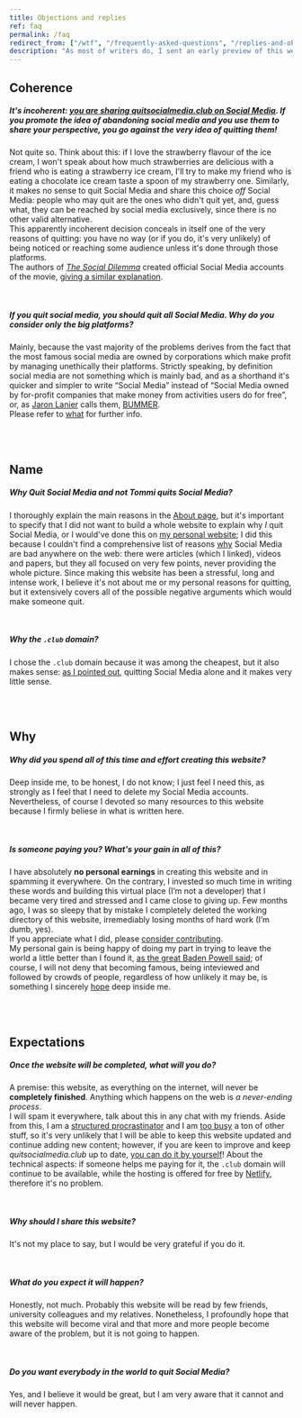```yaml
---
title: Objections and replies
ref: faq
permalink: /faq
redirect_from: ["/wtf", "/frequently-asked-questions", "/replies-and-objections", "/objections-replies", "/objections-and-replies", "/replies-objections"]
description: "As most of writers do, I sent an early preview of this website to friends and people I admire to share their impressions. In a philosopher-like style, I address some of their objections and questions in this page."
---
```

## Coherence

##### *It's incoherent: <u>you are sharing <cite><a href="/">quitsocialmedia.club</a></cite> <b>on</b> Social Media</u>. If you promote the idea of abandoning social media and you use them to share your perspective, you go against the very idea of quitting them!*

Not quite so. Think about this: if I love the strawberry flavour of the ice cream, I won't speak about how much strawberries are delicious with a friend who is eating a strawberry ice cream, I'll try to make my friend who is eating a chocolate ice cream taste a spoon of my strawberry one. Similarly, it makes no sense to quit Social Media and share this choice *off* Social Media: people who may quit are the ones who didn't quit yet, and, guess what, they can be reached by social media exclusively, since there is no other valid alternative.   
This apparently incoherent decision conceals in itself one of the very reasons of quitting: you have no way (or if you do, it's very unlikely) of being noticed or reaching some audience unless it's done through those platforms.   
The authors of <cite><a href="https://thesocialdilemma.com" rel="noopener noreferrer" target="_blank" title="The Social Dilemma">The Social Dilemma</a></cite> created official Social Media accounts of the movie, [giving a similar explanation](https://www.thesocialdilemma.com/code-of-ethics/ "The Social Dilemma’s Code of Ethics").

<br>

##### *If you quit social media, you should quit **all*** Social Media. *Why do you consider only the big platforms?*

Mainly, because the vast majority of the problems derives from the fact that the most famous social media are owned by corporations which make profit by managing unethically their platforms. Strictly speaking, by definition social media are not something which is mainly bad, and as a shorthand it's quicker and simpler to write “Social Media” instead of “Social Media owned by for-profit companies that make money from activities users do for free”, or, as [Jaron Lanier](http://jaronlanier.com "Jaron Lanier") calls them, [BUMMER](https://thefourthrevolution.org/wordpress/archives/6262 "How BUMMER Became a New Acronym for Social Media").   
Please refer to [what](/what) for further info.

<br>
<br>

## Name

##### *Why <cite>Quit Social Media</cite> and not <cite>Tommi quits Social Media</cite>?*

I thoroughly explain the main reasons in the [About page](/about "About - quitsocialmedia.club"), but it's important to specify that I did not want to build a whole website to explain why *I* quit Social Media, or I would've done this on [my personal website](https://tommi.space "tommi.space"); I did this because I couldn't find a comprehensive list of reasons [why](/why "Why Quit Social Media") Social Media are bad anywhere on the web: there were articles (which I linked), videos and papers, but they all focused on very few points, never providing the whole picture. Since making this website has been a stressful, long and intense work, I believe it's not about me or my personal reasons for quitting, but it extensively covers all of the possible negative arguments which would make someone quit.

<br>

##### *Why the `.club` domain?*

I chose the `.club` domain because it was among the cheapest, but it also makes sense: [as I pointed out](/about "About - quitsocialmedia.club"), quitting Social Media alone and it makes very little sense.

<br>
<br>

## Why

##### *Why did you spend all of this time and effort creating this website?*

Deep inside me, to be honest, I do not know; I just feel I need this, as strongly as I feel that I need to delete my Social Media accounts. Nevertheless, of course I devoted so many resources to this website because I firmly beliese in what is written here.

<br>

##### *Is someone paying you? What's your gain in all of this?*

I have absolutely **no personal earnings** in creating this website and in spamming it everywhere. On the contrary, I invested so much time in writing these words and building this virtual place (I’m not a developer) that I became very tired and stressed and I came close to giving up. Few months ago, I was so sleepy that by mistake I completely deleted the working directory of this website, irremediably losing months of hard work (I’m dumb, yes).\
If you appreciate what I did, please [consider contributing](/contribute "Contribute").\
My personal gain is being happy of doing my part in trying to leave the world a little better than I found it, [as the great Baden Powell said](https://www.brainyquote.com/quotes/robert_badenpowell_753084 "“Try and leave this world a little better than you found it”"); of course, I will not deny that becoming famous, being inteviewed and followed by crowds of people, regardless of how unlikely it may be, is something I sincerely [hope](#expectations) deep inside me.

<br>
<br>

## Expectations

##### *Once the website will be completed, what will you do?*

A premise: this website, as everything on the internet, will never be **completely finished**. Anything which happens on the web is *a never-ending process*.\
I will spam it everywhere, talk about this in any chat with my friends. Aside from this, I am a [structured procrastinator](http://structuredprocrastination.com "Structured Procrastination") and I am [too busy](https://tommi.space/now "Tommi’s Now page") a ton of other stuff, so it's very unlikely that I will be able to keep this website updated and continue adding new content; however, if you are keen to improve and keep *quitsocialmedia.club* up to date, [you can do it by yourself](/contribute "Contribute")! About the technical aspects: if someone helps me paying for it, the `.club` domain will continue to be available, while the hosting is offered for free by [Netlify](https://netlify.com "Netlify"), therefore it's no problem.

<br>

##### *Why should I share this website?*

It's not my place to say, but I would be very grateful if you do it.

<br>

##### *What do you expect it will happen?*

Honestly, not much. Probably this website will be read by few friends, university colleagues and my relatives. Nonetheless, I profoundly hope that this website will become viral and that more and more people become aware of the problem, but it is not going to happen.

<br>

##### *Do you want everybody in the world to quit Social Media?*

Yes, and I believe it would be great, but I am very aware that it cannot and will never happen.
